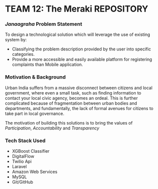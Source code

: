 # TEAM 12: The Meraki REPOSITORY

### _Janaagraha_ Problem Statement

To design a technological solution which will leverage the use of existing system by:
- Classifying the problem description provided by the user into specific categories.
- Provide a more accessible and easily available platform for registering complaints than Mobile application.

### Motivation & Background

Urban India suffers from a massive disconnect between citizens and local government, where even a small task, such as finding information to contact your local civic agency, becomes an ordeal. This is further complicated because of fragmentation between urban bodies and departments, and fundamentally, the lack of formal avenues for citizens to take part in local governance.

The motivation of building this solutions is to bring the values of *Participation*, *Accountability* and *Transparency*
<br>

### Tech Stack Used

- XGBoost Classifier
- DigitalFlow
- Twilio Api
- Laravel
- Amazon Web Services
- MySQL
- Git/GitHub
